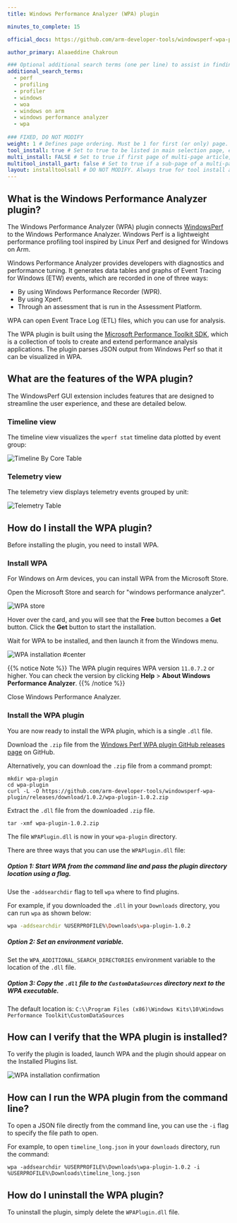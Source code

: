 ```yaml
---
title: Windows Performance Analyzer (WPA) plugin

minutes_to_complete: 15

official_docs: https://github.com/arm-developer-tools/windowsperf-wpa-plugin

author_primary: Alaaeddine Chakroun 

### Optional additional search terms (one per line) to assist in finding the article
additional_search_terms:
  - perf
  - profiling
  - profiler
  - windows
  - woa
  - windows on arm
  - windows performance analyzer
  - wpa
  
### FIXED, DO NOT MODIFY
weight: 1 # Defines page ordering. Must be 1 for first (or only) page.
tool_install: true # Set to true to be listed in main selection page, else false
multi_install: FALSE # Set to true if first page of multi-page article, else false
multitool_install_part: false # Set to true if a sub-page of a multi-page article, else false
layout: installtoolsall # DO NOT MODIFY. Always true for tool install articles
---
```


## What is the Windows Performance Analyzer plugin?

The Windows Performance Analyzer (WPA) plugin connects [WindowsPerf](/learning-paths/laptops-and-desktops/windowsperf/) to the Windows Performance Analyzer. Windows Perf is a lightweight performance profiling tool inspired by Linux Perf and designed for Windows on Arm.

Windows Performance Analyzer provides developers with diagnostics and performance tuning. It generates data tables and graphs of Event Tracing for Windows (ETW) events, which are recorded in one of three ways:
- By using Windows Performance Recorder (WPR).
- By using Xperf.
- Through an assessment that is run in the Assessment Platform.
 
WPA can open Event Trace Log (ETL) files, which you can use for analysis.

The WPA plugin is built using the [Microsoft Performance Toolkit SDK](https://github.com/microsoft/microsoft-performance-toolkit-sdk), which is a collection of tools to create and extend performance analysis applications. The plugin parses JSON output from Windows Perf so that it can be visualized in WPA. 

## What are the features of the WPA plugin? 

The WindowsPerf GUI extension includes features that are designed to streamline the user experience, and these are detailed below.

### Timeline view

The timeline view visualizes the `wperf stat` timeline data plotted by event group:

![Timeline By Core Table](/install-guides/_images/wpa-timeline-by-core.png)

### Telemetry view

The telemetry view displays telemetry events grouped by unit:

![Telemetry Table](/install-guides/_images/wpa-telemetry-table.png)

## How do I install the WPA plugin?

Before installing the plugin, you need to install WPA.

### Install WPA

For Windows on Arm devices, you can install WPA from the Microsoft Store.

Open the Microsoft Store and search for "windows performance analyzer".

![WPA store](/install-guides/_images/wpa-store.png)

Hover over the card, and you will see that the **Free** button becomes a **Get** button. Click the **Get** button to start the installation. 

Wait for WPA to be installed, and then launch it from the Windows menu.

![WPA installation #center](/install-guides/_images/wpa-installation.png)

{{% notice Note %}}
The WPA plugin requires WPA version `11.0.7.2` or higher. You can check the version by clicking **Help** > **About Windows Performance Analyzer**.
{{% /notice %}}

Close Windows Performance Analyzer.

### Install the WPA plugin

You are now ready to install the WPA plugin, which is a single `.dll` file.

Download the `.zip` file from the [Windows Perf WPA plugin GitHub releases page](https://github.com/arm-developer-tools/windowsperf-wpa-plugin/releases) on GitHub.

Alternatively, you can download the `.zip` file from a command prompt:

```console
mkdir wpa-plugin
cd wpa-plugin
curl -L -O https://github.com/arm-developer-tools/windowsperf-wpa-plugin/releases/download/1.0.2/wpa-plugin-1.0.2.zip
```

Extract the `.dll` file from the downloaded `.zip` file. 

```console
tar -xmf wpa-plugin-1.0.2.zip
```

The file `WPAPlugin.dll` is now in your `wpa-plugin` directory. 

There are three ways that you can use the `WPAPlugin.dll` file: 

##### Option 1: Start WPA from the command line and pass the plugin directory location using a flag.

Use the `-addsearchdir` flag to tell `wpa` where to find plugins.

For example, if you downloaded the `.dll` in your `Downloads` directory, you can run `wpa` as shown below:

```bash
wpa -addsearchdir %USERPROFILE%\Downloads\wpa-plugin-1.0.2
```
        
##### Option 2: Set an environment variable.

Set the `WPA_ADDITIONAL_SEARCH_DIRECTORIES` environment variable to the location of the `.dll` file.

##### Option 3: Copy the  `.dll` file to the `CustomDataSources` directory next to the WPA executable.

The default location is: 
        `C:\\Program Files (x86)\Windows Kits\10\Windows Performance Toolkit\CustomDataSources`

## How can I verify that the WPA plugin is installed?

To verify the plugin is loaded, launch WPA and the plugin should appear on the Installed Plugins list.

![WPA installation confirmation](/install-guides/_images/wpa-install-plugin.png)

## How can I run the WPA plugin from the command line?

To open a JSON file directly from the command line, you can use the `-i` flag to specify the file path to open.

For example, to open `timeline_long.json` in your  `downloads` directory, run the command:

```console
wpa -addsearchdir %USERPROFILE%\Downloads\wpa-plugin-1.0.2 -i %USERPROFILE%\Downloads\timeline_long.json
```
## How do I uninstall the WPA plugin?

To uninstall the plugin, simply delete the `WPAPlugin.dll` file.

